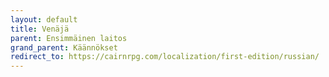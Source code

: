 ```yaml
---
layout: default
title: Venäjä
parent: Ensimmäinen laitos
grand_parent: Käännökset
redirect_to: https://cairnrpg.com/localization/first-edition/russian/
---
```

